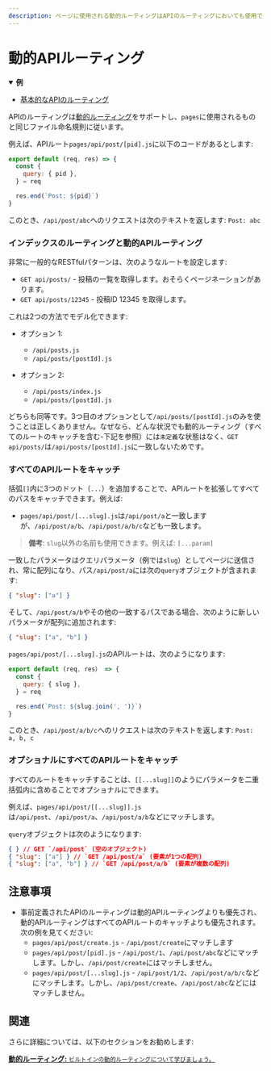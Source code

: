 ```yaml
---
description: ページに使用される動的ルーティングはAPIのルーティングにおいても使用できます。ここではそれがどのように機能するかを学びます。
---
```


# 動的APIルーティング

<details open>
  <summary><b>例</b></summary>
  <ul>
    <li><a href="https://github.com/vercel/next.js/tree/canary/examples/api-routes">基本的なAPIのルーティング</a></li>
  </ul>
</details>

APIのルーティングは[動的ルーティング](/docs/routing/dynamic-routes.md)をサポートし、`pages`に使用されるものと同じファイル命名規則に従います。

例えば、APIルート`pages/api/post/[pid].js`に以下のコードがあるとします:

```js
export default (req, res) => {
  const {
    query: { pid },
  } = req

  res.end(`Post: ${pid}`)
}
```

このとき、`/api/post/abc`へのリクエストは次のテキストを返します: `Post: abc`

### インデックスのルーティングと動的APIルーティング

非常に一般的なRESTfulパターンは、次のようなルートを設定します:

- `GET api/posts/` - 投稿の一覧を取得します。おそらくページネーションがあります。
- `GET api/posts/12345` - 投稿ID 12345 を取得します。

これは2つの方法でモデル化できます:

- オプション 1:
  - `/api/posts.js`
  - `/api/posts/[postId].js`
- オプション 2:

  - `/api/posts/index.js`
  - `/api/posts/[postId].js`

どちらも同等です。3つ目のオプションとして`/api/posts/[postId].js`のみを使うことは正しくありません。なぜなら、どんな状況でも動的ルーティング（すべてのルートのキャッチを含む-下記を参照）には`未定義`な状態はなく、`GET api/posts/`は`/api/posts/[postId].js`に一致しないためです。

### すべてのAPIルートをキャッチ

括弧`[]`内に3つのドット（`...`）を追加することで、APIルートを拡張してすべてのパスをキャッチできます。例えば:

- `pages/api/post/[...slug].js`は`/api/post/a`と一致しますが、`/api/post/a/b`、`/api/post/a/b/c`なども一致します。

> **備考**: `slug`以外の名前も使用できます。例えば: `[...param]`

一致したパラメータはクエリパラメータ（例では`slug`）としてページに送信され、常に配列になり、パス`/api/post/a`には次の`query`オブジェクトが含まれます:

```json
{ "slug": ["a"] }
```

そして、`/api/post/a/b`やその他の一致するパスである場合、次のように新しいパラメータが配列に追加されます:

```json
{ "slug": ["a", "b"] }
```

`pages/api/post/[...slug].js`のAPIルートは、次のようになります:

```js
export default (req, res） => {
  const {
    query: { slug },
  } = req

  res.end(`Post: ${slug.join(', ')}`)
}
```

このとき、`/api/post/a/b/c`へのリクエストは次のテキストを返します: `Post: a, b, c`

### オプショナルにすべてのAPIルートをキャッチ

すべてのルートをキャッチすることは、`[[...slug]]`のようにパラメータを二重括弧内に含めることでオプショナルにできます。

例えば、`pages/api/post/[[...slug]].js`は`/api/post`、`/api/post/a`、`/api/post/a/b`などにマッチします。

`query`オブジェクトは次のようになります:

```json
{ } // GET `/api/post` (空のオブジェクト)
{ "slug": ["a"] } // `GET /api/post/a` (要素が1つの配列)
{ "slug": ["a", "b"] } // `GET /api/post/a/b` (要素が複数の配列)
```

## 注意事項

- 事前定義されたAPIのルーティングは動的APIルーティングよりも優先され、動的APIルーティングはすべてのAPIルートのキャッチよりも優先されます。次の例を見てください:
  - `pages/api/post/create.js` - `/api/post/create`にマッチします
  - `pages/api/post/[pid].js` - `/api/post/1`、`/api/post/abc`などにマッチします。しかし、`/api/post/create`にはマッチしません。
  - `pages/api/post/[...slug].js` - `/api/post/1/2`、`/api/post/a/b/c`などにマッチします。しかし、`/api/post/create`、`/api/post/abc`などにはマッチしません。

## 関連

さらに詳細については、以下のセクションをお勧めします:

<div class="card">
  <a href="/docs/routing/dynamic-routes.md">
    <b>動的ルーティング:</b>
    <small>ビルトインの動的ルーティングについて学びましょう。</small>
  </a>
</div>
